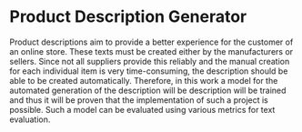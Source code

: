 # Product Description Generator
Product descriptions aim to provide a better experience for the customer of an online store. These texts must be created either by the manufacturers or sellers. Since not all suppliers provide this reliably and the manual creation for each individual item is very time-consuming, the description should be able to be created automatically. Therefore, in this work a model for the automated generation of the description will be
description will be trained and thus it will be proven that the implementation of such a project is possible. Such a model can be evaluated using various metrics for text evaluation.
